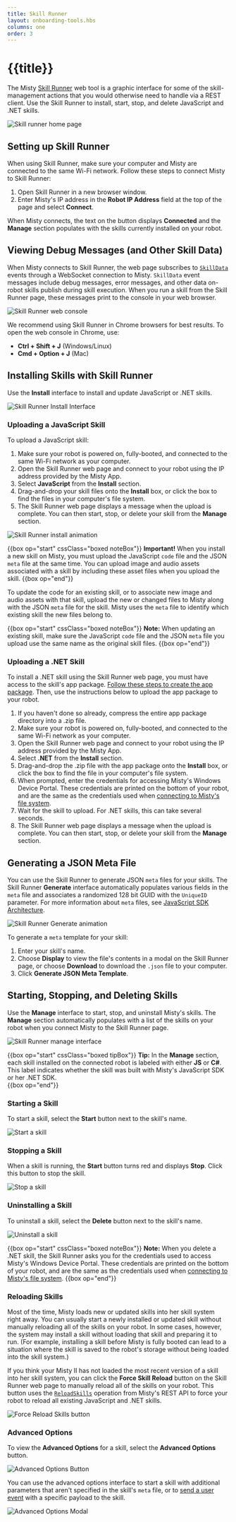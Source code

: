 ```yaml
---
title: Skill Runner
layout: onboarding-tools.hbs
columns: one
order: 3
---
```


# {{title}}

The Misty [Skill Runner](http://sdk.mistyrobotics.com/skill-runner/) web tool is a graphic interface for some of the skill-management actions that you would otherwise need to handle via a REST client. Use the Skill Runner to install, start, stop, and delete JavaScript and .NET skills.

![Skill runner home page](/assets/images/skill-runner.png)

## Setting up Skill Runner

When using Skill Runner, make sure your computer and Misty are connected to the same Wi-Fi network. Follow these steps to connect Misty to Skill Runner:

1. Open Skill Runner in a new browser window.
2. Enter Misty's IP address in the **Robot IP Address** field at the top of the page and select **Connect**.

When Misty connects, the text on the button displays **Connected** and the **Manage** section populates with the skills currently installed on your robot.

## Viewing Debug Messages (and Other Skill Data)

When Misty connects to Skill Runner, the web page subscribes to [`SkillData`](../../../misty-ii/robot/sensor-data/#skilldata) events through a WebSocket connection to Misty. `SkillData` event messages include debug messages, error messages, and other data on-robot skills publish during skill execution. When you run a skill from the Skill Runner page, these messages print to the console in your web browser.

![Skill Runner web console](/assets/images/skill-runner-run-skill.gif)

We recommend using Skill Runner in Chrome browsers for best results. To open the web console in Chrome, use:
* **Ctrl + Shift + J** (Windows/Linux)
* **Cmd + Option + J** (Mac)

## Installing Skills with Skill Runner

Use the **Install** interface to install and update JavaScript or .NET skills.

![Skill Runner Install Interface](/assets/images/skill-runner-install.png)

### Uploading a JavaScript Skill

To upload a JavaScript skill:

1. Make sure your robot is powered on, fully-booted, and connected to the same Wi-Fi network as your computer.
2. Open the Skill Runner web page and connect to your robot using the IP address provided by the Misty App.
3. Select **JavaScript** from the **Install** section. 
4. Drag-and-drop your skill files onto the **Install** box, or click the box to find the files in your computer's file system.
5. The Skill Runner web page displays a message when the upload is complete. You can then start, stop, or delete your skill from the **Manage** section.

![Skill Runner install animation](/assets/images/skill-runner-upload-skill-animation.gif)

{{box op="start" cssClass="boxed noteBox"}}
**Important!** When you install a new skill on Misty, you must upload the JavaScript `code` file and the JSON `meta` file at the same time. You can upload image and audio assets associated with a skill by including these asset files when you upload the skill.
{{box op="end"}}

To update the code for an existing skill, or to associate new image and audio assets with that skill, upload the new or changed files to Misty along with the JSON `meta` file for the skill. Misty uses the `meta` file to identify which existing skill the new files belong to.

{{box op="start" cssClass="boxed noteBox"}}
**Note:** When updating an existing skill, make sure the JavaScript `code` file and the JSON `meta` file you upload use the same name as the original skill files.
{{box op="end"}}

### Uploading a .NET Skill

To install a .NET skill using the Skill Runner web page, you must have access to the skill's app package. [Follow these steps to create the app package](../../../misty-ii/net-sdk/getting-started/#creating-a-net-skill-app-package). Then, use the instructions below to upload the app package to your robot. 

1. If you haven't done so already, compress the entire app package directory into a .zip file.
2. Make sure your robot is powered on, fully-booted, and connected to the same Wi-Fi network as your computer.
3. Open the Skill Runner web page and connect to your robot using the IP address provided by the Misty App.
4. Select **.NET** from the **Install** section. 
5. Drag-and-drop the .zip file with the app package onto the **Install** box, or click the box to find the file in your computer's file system.
6. When prompted, enter the credentials for accessing Misty's Windows Device Portal. These credentials are printed on the bottom of your robot, and are the same as the credentials used when [connecting to Misty's file system](../../../misty-ii/robot-misty-ii/#connecting-to-misty-39-s-file-system).
7. Wait for the skill to upload. For .NET skills, this can take several seconds.
8. The Skill Runner web page displays a message when the upload is complete. You can then start, stop, or delete your skill from the **Manage** section.

## Generating a JSON Meta File

You can use the Skill Runner to generate JSON `meta` files for your skills. The Skill Runner **Generate** interface automatically populates various fields in the `meta` file and associates a randomized 128 bit GUID with the `UniqueID` parameter. For more information about `meta` files, see [JavaScript SDK Architecture](../../../misty-ii/javascript-sdk/javascript-skill-architecture).

![Skill Runner Generate animation](/assets/images/skill-runner-generate-meta-animation.gif)

To generate a `meta` template for your skill:

1. Enter your skill's name.
2. Choose **Display** to view the file's contents in a modal on the Skill Runner page, or choose **Download** to download the `.json` file to your computer.
3. Click **Generate JSON Meta Template**.

## Starting, Stopping, and Deleting Skills

Use the **Manage** interface to start, stop, and uninstall Misty's skills. The **Manage** section automatically populates with a list of the skills on your robot when you connect Misty to the Skill Runner page.

![Skill Runner manage interface](/assets/images/skill-runner-manage.png)

{{box op="start" cssClass="boxed tipBox"}}
**Tip:** In the **Manage** section, each skill installed on the connected robot is labeled with either **JS** or **C#**. This label indicates whether the skill was built with Misty's JavaScript SDK or her .NET SDK.  
{{box op="end"}}

### Starting a Skill

To start a skill, select the **Start** button next to the skill's name.

![Start a skill](/assets/images/skill-runner-start-skill.png)

### Stopping a Skill

When a skill is running, the **Start** button turns red and displays **Stop**. Click this button to stop the skill.

![Stop a skill](/assets/images/skill-runner-stop-skill.png)

### Uninstalling a Skill

To uninstall a skill, select the **Delete** button next to the skill's name.

![Uninstall a skill](/assets/images/skill-runner-delete.png)

{{box op="start" cssClass="boxed noteBox"}}
**Note:** When you delete a .NET skill, the Skill Runner asks you for the credentials used to access Misty's Windows Device Portal. These credentials are printed on the bottom of your robot, and are the same as the credentials used when [connecting to Misty's file system](../../../misty-ii/robot-misty-ii/#connecting-to-misty-39-s-file-system).
{{box op="end"}}

### Reloading Skills

Most of the time, Misty loads new or updated skills into her skill system right away. You can usually start a newly installed or updated skill without manually reloading all of the skills on your robot. In some cases, however, the system may install a skill without loading that skill and preparing it to run. (For example, installing a skill before Misty is fully booted can lead to a situation where the skill is saved to the robot's storage without being loaded into the skill system.)

If you think your Misty II has not loaded the most recent version of a skill into her skill system, you can click the **Force Skill Reload** button on the Skill Runner web page to manually reload all of the skills on your robot. This button uses the [`ReloadSkills`](../../../misty-ii/rest-api/api-reference/#reloadskills) operation from Misty's REST API to force your robot to reload all existing JavaScript and .NET skills.

![Force Reload Skills button](/assets/images/skill-runner-force-reload-skills.png)

### Advanced Options

To view the **Advanced Options** for a skill, select the **Advanced Options** button.

![Advanced Options Button](/assets/images/skill-runner-advanced.png)

You can use the advanced options interface to start a skill with additional parameters that aren't specified in the skill's `meta` file, or to [send a user event](../../../misty-ii/rest-api/api-reference/#triggerskillevent) with a specific payload to the skill.

![Advanced Options Modal](/assets/images/skill-runner-advanced-modal.png)